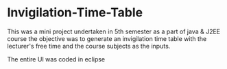 Invigilation-Time-Table
=======================
This was a mini project undertaken in 5th semester as a part of java & J2EE course the objective was to generate an invigilation time table with the lecturer's free time and the course subjects as the inputs.

The entire UI was coded in eclipse
